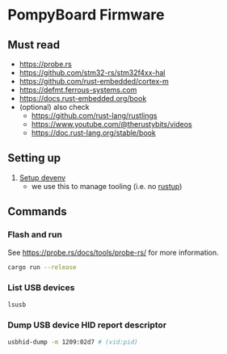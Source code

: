 # PompyBoard Firmware

## Must read

- https://probe.rs
- https://github.com/stm32-rs/stm32f4xx-hal
- https://github.com/rust-embedded/cortex-m
- https://defmt.ferrous-systems.com
- https://docs.rust-embedded.org/book
- (optional) also check
  - https://github.com/rust-lang/rustlings
  - https://www.youtube.com/@therustybits/videos
  - https://doc.rust-lang.org/stable/book

## Setting up

1. [Setup devenv](https://devenv.sh/getting-started)
   - we use this to manage tooling (i.e. no [rustup](https://rustup.rs/))

## Commands

### Flash and run

See https://probe.rs/docs/tools/probe-rs/ for more information.

```bash
cargo run --release
```

### List USB devices

```bash
lsusb
```

### Dump USB device HID report descriptor

```bash
usbhid-dump -m 1209:02d7 # (vid:pid)
```
